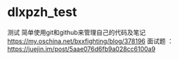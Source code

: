 # dlxpzh_test
测试
简单使用git和github来管理自己的代码及笔记 https://my.oschina.net/bxxfighting/blog/378196
面试题 ： https://juejin.im/post/5aae076d6fb9a028cc6100a9
